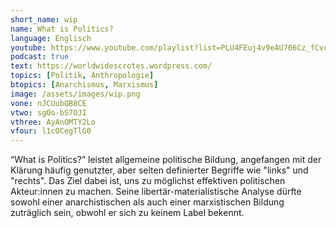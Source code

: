 ```yaml
---
short_name: wip
name: What is Politics?
language: Englisch
youtube: https://www.youtube.com/playlist?list=PLU4FEuj4v9eAU706Cz_fCvcG44pNow14Y
podcast: true
text: https://worldwidescrotes.wordpress.com/
topics: [Politik, Anthropologie]
btopics: [Anarchismus, Marxismus]
image: /assets/images/wip.png
vone: nJCUubQB8CE
vtwo: sgOo-bS7OJI
vthree: AyAnOMTY2Lo
vfour: l1cOCegTlG0
---
```

“What is Politics?” leistet allgemeine politische Bildung, angefangen mit der Klärung häufig genutzter, aber selten definierter Begriffe wie "links" und "rechts". Das Ziel dabei ist, uns zu möglichst effektiven politischen Akteur:innen zu machen. Seine libertär-materialistische Analyse dürfte sowohl einer anarchistischen als auch einer marxistischen Bildung zuträglich sein, obwohl er sich zu keinem Label bekennt.
